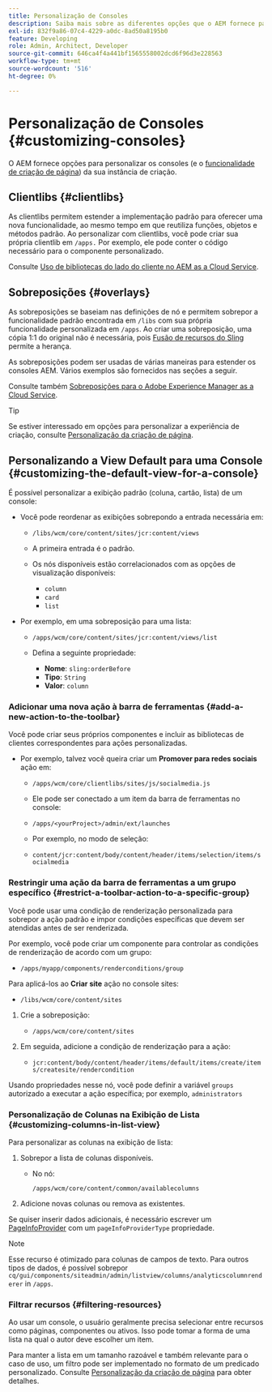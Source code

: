 ```yaml
---
title: Personalização de Consoles
description: Saiba mais sobre as diferentes opções que o AEM fornece para personalizar os consoles da sua instância de criação.
exl-id: 832f9a86-07c4-4229-a0dc-8ad50a8195b0
feature: Developing
role: Admin, Architect, Developer
source-git-commit: 646ca4f4a441bf1565558002dcd6f96d3e228563
workflow-type: tm+mt
source-wordcount: '516'
ht-degree: 0%

---
```


# Personalização de Consoles {#customizing-consoles}

O AEM fornece opções para personalizar os consoles (e o [funcionalidade de criação de página](/help/implementing/developing/extending/page-authoring.md)) da sua instância de criação.

## Clientlibs {#clientlibs}

As clientlibs permitem estender a implementação padrão para oferecer uma nova funcionalidade, ao mesmo tempo em que reutiliza funções, objetos e métodos padrão. Ao personalizar com clientlibs, você pode criar sua própria clientlib em `/apps.` Por exemplo, ele pode conter o código necessário para o componente personalizado.

Consulte [Uso de bibliotecas do lado do cliente no AEM as a Cloud Service](/help/implementing/developing/introduction/clientlibs.md).

## Sobreposições {#overlays}

As sobreposições se baseiam nas definições de nó e permitem sobrepor a funcionalidade padrão encontrada em `/libs` com sua própria funcionalidade personalizada em `/apps`. Ao criar uma sobreposição, uma cópia 1:1 do original não é necessária, pois [Fusão de recursos do Sling](/help/implementing/developing/introduction/sling-resource-merger.md) permite a herança.

As sobreposições podem ser usadas de várias maneiras para estender os consoles AEM. Vários exemplos são fornecidos nas seções a seguir.

Consulte também [Sobreposições para o Adobe Experience Manager as a Cloud Service](/help/implementing/developing/introduction/overlays.md).

>[!TIP]
>
>Se estiver interessado em opções para personalizar a experiência de criação, consulte [Personalização da criação de página](/help/implementing/developing/extending/page-authoring.md).

## Personalizando a View Default para uma Console {#customizing-the-default-view-for-a-console}

É possível personalizar a exibição padrão (coluna, cartão, lista) de um console:

* Você pode reordenar as exibições sobrepondo a entrada necessária em:

   * `/libs/wcm/core/content/sites/jcr:content/views`

   * A primeira entrada é o padrão.

   * Os nós disponíveis estão correlacionados com as opções de visualização disponíveis:

      * `column`
      * `card`
      * `list`

* Por exemplo, em uma sobreposição para uma lista:

   * `/apps/wcm/core/content/sites/jcr:content/views/list`

   * Defina a seguinte propriedade:

      * **Nome**: `sling:orderBefore`
      * **Tipo**: `String`
      * **Valor**: `column`

### Adicionar uma nova ação à barra de ferramentas {#add-a-new-action-to-the-toolbar}

Você pode criar seus próprios componentes e incluir as bibliotecas de clientes correspondentes para ações personalizadas.

* Por exemplo, talvez você queira criar um **Promover para redes sociais** ação em:

   * `/apps/wcm/core/clientlibs/sites/js/socialmedia.js`

   * Ele pode ser conectado a um item da barra de ferramentas no console:

   * `/apps/<yourProject>/admin/ext/launches`

   * Por exemplo, no modo de seleção:

   * `content/jcr:content/body/content/header/items/selection/items/socialmedia`

### Restringir uma ação da barra de ferramentas a um grupo específico {#restrict-a-toolbar-action-to-a-specific-group}

Você pode usar uma condição de renderização personalizada para sobrepor a ação padrão e impor condições específicas que devem ser atendidas antes de ser renderizada.

Por exemplo, você pode criar um componente para controlar as condições de renderização de acordo com um grupo:

* `/apps/myapp/components/renderconditions/group`

Para aplicá-los ao **Criar site** ação no console sites:

* `/libs/wcm/core/content/sites`

1. Crie a sobreposição:

   * `/apps/wcm/core/content/sites`

1. Em seguida, adicione a condição de renderização para a ação:

   * `jcr:content/body/content/header/items/default/items/create/items/createsite/rendercondition`

Usando propriedades nesse nó, você pode definir a variável `groups` autorizado a executar a ação específica; por exemplo, `administrators`

### Personalização de Colunas na Exibição de Lista {#customizing-columns-in-list-view}

Para personalizar as colunas na exibição de lista:

1. Sobrepor a lista de colunas disponíveis.

   * No nó:

     `/apps/wcm/core/content/common/availablecolumns`

1. Adicione novas colunas ou remova as existentes.

Se quiser inserir dados adicionais, é necessário escrever um [PageInfoProvider](https://developer.adobe.com/experience-manager/reference-materials/cloud-service/javadoc/com/day/cq/wcm/api/PageInfoProvider.html) com um `pageInfoProviderType` propriedade.

>[!NOTE]
>
>Esse recurso é otimizado para colunas de campos de texto. Para outros tipos de dados, é possível sobrepor `cq/gui/components/siteadmin/admin/listview/columns/analyticscolumnrenderer` in `/apps`.

### Filtrar recursos {#filtering-resources}

Ao usar um console, o usuário geralmente precisa selecionar entre recursos como páginas, componentes ou ativos. Isso pode tomar a forma de uma lista na qual o autor deve escolher um item.

Para manter a lista em um tamanho razoável e também relevante para o caso de uso, um filtro pode ser implementado no formato de um predicado personalizado. Consulte [Personalização da criação de página](/help/implementing/developing/extending/page-authoring.md#filtering-resources) para obter detalhes.
